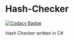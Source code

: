 # Hash-Checker

[![Codacy Badge](https://api.codacy.com/project/badge/Grade/90cf9287fd0a4215a162815e8f7b263a)](https://app.codacy.com/app/OstojaTheGamer/Hash-Checker?utm_source=github.com&utm_medium=referral&utm_content=OstojaTheGamer/Hash-Checker&utm_campaign=Badge_Grade_Dashboard)

Hash Checker written in C#
